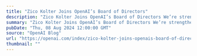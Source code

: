 ```yaml
---
title: "Zico Kolter Joins OpenAI’s Board of Directors"
description: "Zico Kolter Joins OpenAI’s Board of Directors We’re strengthening our governance with expertise in AI safety and alignment. Zico will also join the Safety & Security Committee"
summary: "Zico Kolter Joins OpenAI’s Board of Directors We’re strengthening our governance with expertise in AI safety and alignment. Zico will also join the Safety & Security Committee"
pubDate: "Thu, 08 Aug 2024 12:00:00 GMT"
source: "OpenAI Blog"
url: "https://openai.com/index/zico-kolter-joins-openais-board-of-directors"
thumbnail: ""
---
```


